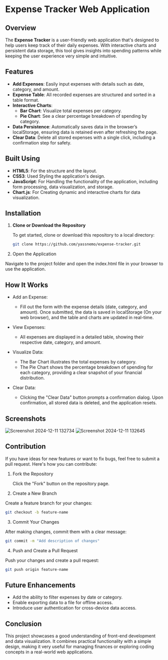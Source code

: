 # Expense Tracker Web Application

## Overview

The **Expense Tracker** is a user-friendly web application that's designed to help users keep track of their daily expenses. With interactive charts and persistent data storage, this tool gives insights into spending patterns while keeping the user experience very simple and intuitive.

## Features

- **Add Expenses**: Easily input expenses with details such as date, category, and amount.
- **Expense Table**:  All recorded expenses are structured and sorted in a table format.
- **Interactive Charts**:
  - **Bar Chart**: Visualize total expenses per category.
  - **Pie Chart**: See a clear percentage breakdown of spending by category.
- **Data Persistence**: Automatically saves data in the browser’s localStorage, ensuring data is retained even after refreshing the page.
- **Clear Data**: Delete all stored expenses with a single click, including a confirmation step for safety.

## Built Using 

- **HTML5**: For the structure and the layout.
- **CSS3**: Used Styling the application's design.
- **JavaScript**: For Handling the functionality of the application, including form processing, data visualization, and storage.
- **Chart.js**: For Creating dynamic and interactive charts for data visualization.

## Installation

1. **Clone or Download the Repository**
   
   To get started, clone or download this repository to a local directory:
   ```bash
   git clone https://github.com/yassnemo/expense-tracker.git
   
3. Open the Application
   
  Navigate to the project folder and open the index.html file in your browser to use the application.

## How It Works
 
- Add an Expense:
  
    - Fill out the form with the expense details (date, category, and amount). Once submitted, the data is saved in localStorage (On your web browser), and the table and charts are updated in real-time.

- View Expenses:

    - All expenses are displayed in a detailed table, showing their respective date, category, and amount.

- Visualize Data:
  
    - The Bar Chart illustrates the total expenses by category.
    - The Pie Chart shows the percentage breakdown of spending for each category, providing a clear snapshot of your financial distribution.
      
- Clear Data:
  
    - Clicking the "Clear Data" button prompts a confirmation dialog. Upon confirmation, all stored data is deleted, and the application resets.
      
## Screenshots

![Screenshot 2024-12-11 132734](https://github.com/user-attachments/assets/6d9d852a-2c60-4eb5-9d3d-62cc08336f09)
![Screenshot 2024-12-11 132645](https://github.com/user-attachments/assets/192c6b98-9f3a-4115-9ede-31eb96160b28)

## Contribution

 If you have ideas for new features or want to fix bugs, feel free to submit a pull request. Here's how you can contribute:

1. Fork the Repository
   
   Click the "Fork" button on the repository page.

3. Create a New Branch
   
  Create a feature branch for your changes:
```bash
git checkout -b feature-name
```
3. Commit Your Changes
   
  After making changes, commit them with a clear message:
```bash
git commit -m "Add description of changes"
```
4. Push and Create a Pull Request
   
  Push your changes and create a pull request:
```bash
git push origin feature-name
```
## Future Enhancements

- Add the ability to filter expenses by date or category.
- Enable exporting data to a file for offline access.
- Introduce user authentication for cross-device data access.

## Conclusion

This project showcases a good understanding of front-end development and data visualization. It combines practical functionality with a simple design, making it very useful for managing finances or exploring coding concepts in a real-world web applications.


